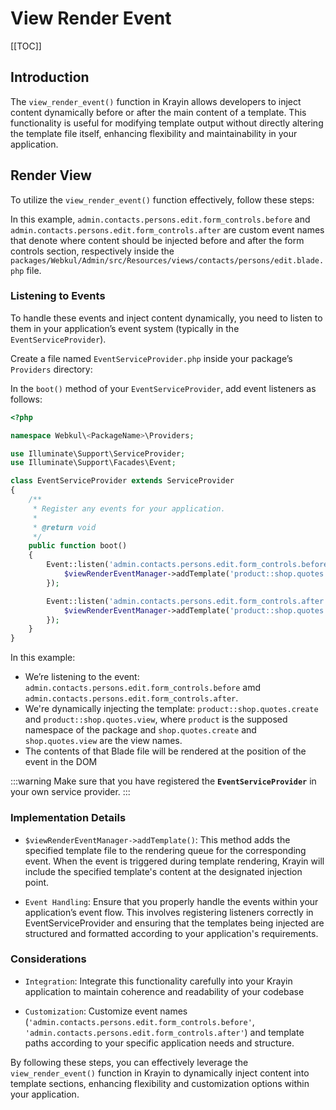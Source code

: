 # View Render Event

[[TOC]]

## Introduction

The `view_render_event()` function in Krayin allows developers to inject content dynamically before or after the main content of a template. This functionality is useful for modifying template output without directly altering the template file itself, enhancing flexibility and maintainability in your application.

## Render View

To utilize the `view_render_event()` function effectively, follow these steps:

In this example, `admin.contacts.persons.edit.form_controls.before` and `admin.contacts.persons.edit.form_controls.after`
are custom event names that denote where content should be injected before and after the form controls section, respectively inside the `packages/Webkul/Admin/src/Resources/views/contacts/persons/edit.blade.php` file.


### Listening to Events

To handle these events and inject content dynamically, you need to listen to them in your application’s event system (typically in the `EventServiceProvider`).

Create a file named `EventServiceProvider.php` inside your package’s `Providers` directory:

In the `boot()` method of your `EventServiceProvider`, add event listeners as follows:

```php
<?php

namespace Webkul\<PackageName>\Providers;

use Illuminate\Support\ServiceProvider;
use Illuminate\Support\Facades\Event;

class EventServiceProvider extends ServiceProvider
{
    /**
     * Register any events for your application.
     *
     * @return void
     */
    public function boot()
    {
        Event::listen('admin.contacts.persons.edit.form_controls.before', function($viewRenderEventManager) {
            $viewRenderEventManager->addTemplate('product::shop.quotes.create');
        });

        Event::listen('admin.contacts.persons.edit.form_controls.after', function($viewRenderEventManager) {
            $viewRenderEventManager->addTemplate('product::shop.quotes.view');
        });
    }
}
```

In this example:

- We’re listening to the event: `admin.contacts.persons.edit.form_controls.before` amd `admin.contacts.persons.edit.form_controls.after`.
- We're dynamically injecting the template: `product::shop.quotes.create` and `product::shop.quotes.view`, where `product` is the supposed namespace of the package and `shop.quotes.create` and `shop.quotes.view` are the view names.
- The contents of that Blade file will be rendered at the position of the event in the DOM

:::warning
   Make sure that you have registered the **`EventServiceProvider`** in your own service provider.
:::

### Implementation Details

- `$viewRenderEventManager->addTemplate()`: This method adds the specified template file to the rendering queue for the corresponding event. When the event is triggered during template rendering, Krayin will include the specified template's content at the designated injection point.

- `Event Handling`: Ensure that you properly handle the events within your application’s event flow. This involves registering listeners correctly in EventServiceProvider and ensuring that the templates being injected are structured and formatted according to your application's requirements.

### Considerations

- `Integration`: Integrate this functionality carefully into your Krayin application to maintain coherence and readability of your codebase

- `Customization`: Customize event names (`'admin.contacts.persons.edit.form_controls.before'`, `'admin.contacts.persons.edit.form_controls.after'`) and template paths according to your specific application needs and structure.

By following these steps, you can effectively leverage the `view_render_event()` function in Krayin to dynamically inject content into template sections, enhancing flexibility and customization options within your application.